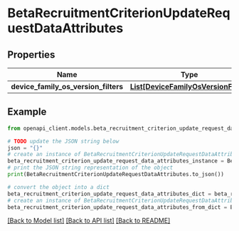 # BetaRecruitmentCriterionUpdateRequestDataAttributes


## Properties

Name | Type | Description | Notes
------------ | ------------- | ------------- | -------------
**device_family_os_version_filters** | [**List[DeviceFamilyOsVersionFilter]**](DeviceFamilyOsVersionFilter.md) |  | [optional] 

## Example

```python
from openapi_client.models.beta_recruitment_criterion_update_request_data_attributes import BetaRecruitmentCriterionUpdateRequestDataAttributes

# TODO update the JSON string below
json = "{}"
# create an instance of BetaRecruitmentCriterionUpdateRequestDataAttributes from a JSON string
beta_recruitment_criterion_update_request_data_attributes_instance = BetaRecruitmentCriterionUpdateRequestDataAttributes.from_json(json)
# print the JSON string representation of the object
print(BetaRecruitmentCriterionUpdateRequestDataAttributes.to_json())

# convert the object into a dict
beta_recruitment_criterion_update_request_data_attributes_dict = beta_recruitment_criterion_update_request_data_attributes_instance.to_dict()
# create an instance of BetaRecruitmentCriterionUpdateRequestDataAttributes from a dict
beta_recruitment_criterion_update_request_data_attributes_from_dict = BetaRecruitmentCriterionUpdateRequestDataAttributes.from_dict(beta_recruitment_criterion_update_request_data_attributes_dict)
```
[[Back to Model list]](../README.md#documentation-for-models) [[Back to API list]](../README.md#documentation-for-api-endpoints) [[Back to README]](../README.md)


